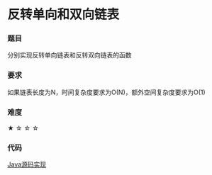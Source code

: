 # 反转单向和双向链表

### 题目

分别实现反转单向链表和反转双向链表的函数

### 要求

如果链表长度为N，时间复杂度要求为O(N)，额外空间复杂度要求为O(1)

### 难度

 ★ ☆ ☆ ☆

### 代码

 [Java源码实现](../../src/LinkList/LinkList4.java)
